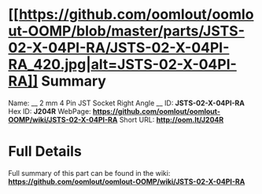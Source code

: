 
[[https://github.com/oomlout/oomlout-OOMP/blob/master/parts/JSTS-02-X-04PI-RA/JSTS-02-X-04PI-RA_420.jpg|alt=JSTS-02-X-04PI-RA]] 
Summary
=================

Name: __ 2 mm 4 Pin JST Socket Right Angle __
ID: __JSTS-02-X-04PI-RA__
Hex ID: __J204R__
WebPage: __https://github.com/oomlout/oomlout-OOMP/wiki/JSTS-02-X-04PI-RA__
Short URL: __http://oom.lt/J204R__

Full Details
==========================
Full summary of this part can be found in the wiki:   
__https://github.com/oomlout/oomlout-OOMP/wiki/JSTS-02-X-04PI-RA__   

